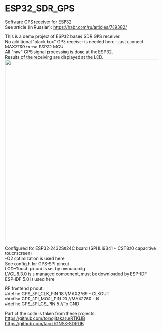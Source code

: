 # ESP32_SDR_GPS
Software GPS receiver for ESP32  
See article (in Russian): https://habr.com/ru/articles/789382/  
  
This is a demo project of ESP32 based SDR GPS receiver.  
No additional "black box" GPS receiver is needed here - just connect MAX2769 to the ESP32 MCU.  
All "raw" GPS signal processing is done at the ESP32.  
Results of the receiving are displayed at the LCD.   
<img src="https://github.com/iliasam/OpenTOFLidar/blob/main/Images/Drawing_esp32b.png" width="600">  
  
Configured for ESP32-2432S024C board (SPI ILI9341 + CST820 capacitive touchscreen)  
-O2 optimization is used here  
See config.h for GPS-SPI pinout  
LCD+Touch pinout is set by menuconfig  
LVGL 8.3.0 is a managed component, must be downloaded by ESP-IDF  
ESP-IDF 5.0 is used here  
  
RF frontend pinout:  
#define GPS_SPI_CLK_PIN     18 //MAX2769 - CLKOUT  
#define GPS_SPI_MOSI_PIN    23 //MAX2769 - I0  
#define GPS_SPI_CS_PIN      5  //To GND  
  
Part of the code is taken from these projects:
https://github.com/tomojitakasu/RTKLIB  
https://github.com/taroz/GNSS-SDRLIB  


